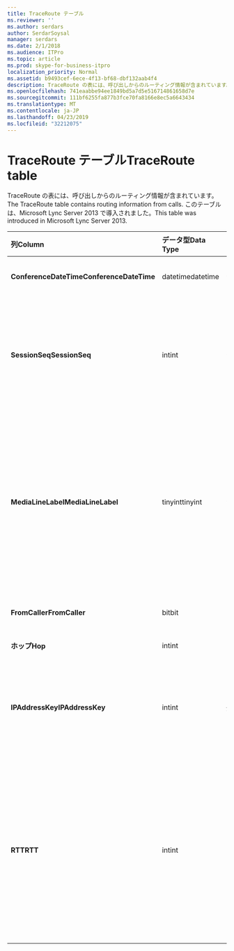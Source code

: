 ```yaml
---
title: TraceRoute テーブル
ms.reviewer: ''
ms.author: serdars
author: SerdarSoysal
manager: serdars
ms.date: 2/1/2018
ms.audience: ITPro
ms.topic: article
ms.prod: skype-for-business-itpro
localization_priority: Normal
ms.assetid: b9493cef-6ece-4f13-bf68-dbf132aab4f4
description: TraceRoute の表には、呼び出しからのルーティング情報が含まれています。 このテーブルは、Microsoft Lync Server 2013 で導入されました。
ms.openlocfilehash: 741eaabbe94ee1849bd5a7d5e516714861658d7e
ms.sourcegitcommit: 111bf6255fa877b3fce70fa8166e8ec5a6643434
ms.translationtype: MT
ms.contentlocale: ja-JP
ms.lasthandoff: 04/23/2019
ms.locfileid: "32212075"
---
```

# <a name="traceroute-table"></a><span data-ttu-id="9b00f-104">TraceRoute テーブル</span><span class="sxs-lookup"><span data-stu-id="9b00f-104">TraceRoute table</span></span>
 
<span data-ttu-id="9b00f-105">TraceRoute の表には、呼び出しからのルーティング情報が含まれています。</span><span class="sxs-lookup"><span data-stu-id="9b00f-105">The TraceRoute table contains routing information from calls.</span></span> <span data-ttu-id="9b00f-106">このテーブルは、Microsoft Lync Server 2013 で導入されました。</span><span class="sxs-lookup"><span data-stu-id="9b00f-106">This table was introduced in Microsoft Lync Server 2013.</span></span>
  
|<span data-ttu-id="9b00f-107">**列**</span><span class="sxs-lookup"><span data-stu-id="9b00f-107">**Column**</span></span>|<span data-ttu-id="9b00f-108">**データ型**</span><span class="sxs-lookup"><span data-stu-id="9b00f-108">**Data Type**</span></span>|<span data-ttu-id="9b00f-109">**キー/インデックス**</span><span class="sxs-lookup"><span data-stu-id="9b00f-109">**Key/Index**</span></span>|<span data-ttu-id="9b00f-110">**詳細**</span><span class="sxs-lookup"><span data-stu-id="9b00f-110">**Details**</span></span>|
|:-----|:-----|:-----|:-----|
|<span data-ttu-id="9b00f-111">**ConferenceDateTime**</span><span class="sxs-lookup"><span data-stu-id="9b00f-111">**ConferenceDateTime**</span></span> <br/> |<span data-ttu-id="9b00f-112">datetime</span><span class="sxs-lookup"><span data-stu-id="9b00f-112">datetime</span></span>  <br/> |<span data-ttu-id="9b00f-113">プライマリ サーバーで、外部</span><span class="sxs-lookup"><span data-stu-id="9b00f-113">Primary, Foreign</span></span>  <br/> |<span data-ttu-id="9b00f-114">日付と時刻の呼び出しを開始しました。</span><span class="sxs-lookup"><span data-stu-id="9b00f-114">Date and time that the call began.</span></span>  <br/> |
|<span data-ttu-id="9b00f-115">**SessionSeq**</span><span class="sxs-lookup"><span data-stu-id="9b00f-115">**SessionSeq**</span></span> <br/> |<span data-ttu-id="9b00f-116">int</span><span class="sxs-lookup"><span data-stu-id="9b00f-116">int</span></span>  <br/> |<span data-ttu-id="9b00f-117">プライマリ サーバーで、外部</span><span class="sxs-lookup"><span data-stu-id="9b00f-117">Primary, Foreign</span></span>  <br/> |<span data-ttu-id="9b00f-118">同時日付けと同時に開始した可能性がある複数の呼び出しを区別するために使用する一意の識別子。</span><span class="sxs-lookup"><span data-stu-id="9b00f-118">Unique identifier used to distinguish between multiple calls that might have begun on the same date and at the same time.</span></span>  <br/> |
|<span data-ttu-id="9b00f-119">**MediaLineLabel**</span><span class="sxs-lookup"><span data-stu-id="9b00f-119">**MediaLineLabel**</span></span> <br/> |<span data-ttu-id="9b00f-120">tinyint</span><span class="sxs-lookup"><span data-stu-id="9b00f-120">tinyint</span></span>  <br/> |<span data-ttu-id="9b00f-121">プライマリ サーバーで、外部</span><span class="sxs-lookup"><span data-stu-id="9b00f-121">Primary, Foreign</span></span>  <br/> |<span data-ttu-id="9b00f-122">呼び出しで使用されているビデオの線の種類を表します。</span><span class="sxs-lookup"><span data-stu-id="9b00f-122">Represents the type of video line used in the call.</span></span> <span data-ttu-id="9b00f-123">有効な値は次のとおりです。</span><span class="sxs-lookup"><span data-stu-id="9b00f-123">Allowed values are:</span></span>  <br/> <span data-ttu-id="9b00f-124">0 - オーディオ</span><span class="sxs-lookup"><span data-stu-id="9b00f-124">0 - Audio</span></span>  <br/> <span data-ttu-id="9b00f-125">1-ビデオ</span><span class="sxs-lookup"><span data-stu-id="9b00f-125">1 - Video</span></span>  <br/> <span data-ttu-id="9b00f-126">2-パノラマ ビデオ</span><span class="sxs-lookup"><span data-stu-id="9b00f-126">2 - Panoramic video</span></span>  <br/> <span data-ttu-id="9b00f-127">3-アプリケーションとデスクトップの共有</span><span class="sxs-lookup"><span data-stu-id="9b00f-127">3 - Application/Desktop sharing</span></span>  <br/> |
|<span data-ttu-id="9b00f-128">**FromCaller**</span><span class="sxs-lookup"><span data-stu-id="9b00f-128">**FromCaller**</span></span> <br/> |<span data-ttu-id="9b00f-129">bit</span><span class="sxs-lookup"><span data-stu-id="9b00f-129">bit</span></span>  <br/> |<span data-ttu-id="9b00f-130">Primary</span><span class="sxs-lookup"><span data-stu-id="9b00f-130">Primary</span></span>  <br/> |<span data-ttu-id="9b00f-131">呼び出しを配置するエンドポイントです。</span><span class="sxs-lookup"><span data-stu-id="9b00f-131">Endpoint that placed the call.</span></span>  <br/> |
|<span data-ttu-id="9b00f-132">**ホップ**</span><span class="sxs-lookup"><span data-stu-id="9b00f-132">**Hop**</span></span> <br/> |<span data-ttu-id="9b00f-133">int</span><span class="sxs-lookup"><span data-stu-id="9b00f-133">int</span></span>  <br/> ||<span data-ttu-id="9b00f-134">ネットワーク ホップ/</span><span class="sxs-lookup"><span data-stu-id="9b00f-134">Network hop/</span></span>  <br/> |
|<span data-ttu-id="9b00f-135">**IPAddressKey**</span><span class="sxs-lookup"><span data-stu-id="9b00f-135">**IPAddressKey**</span></span> <br/> |<span data-ttu-id="9b00f-136">int</span><span class="sxs-lookup"><span data-stu-id="9b00f-136">int</span></span>  <br/> |<span data-ttu-id="9b00f-137">外部</span><span class="sxs-lookup"><span data-stu-id="9b00f-137">Foreign</span></span>  <br/> |<span data-ttu-id="9b00f-138">IP アドレスの一意の識別子です。</span><span class="sxs-lookup"><span data-stu-id="9b00f-138">Unique identifier for the IP address.</span></span> <span data-ttu-id="9b00f-139">IP アドレス情報は、 [ip アドレス テーブル](ipaddress.md)に格納されます。</span><span class="sxs-lookup"><span data-stu-id="9b00f-139">IP address information is stored in the [IPAddress table](ipaddress.md).</span></span>  <br/> |
|<span data-ttu-id="9b00f-140">**RTT**</span><span class="sxs-lookup"><span data-stu-id="9b00f-140">**RTT**</span></span> <br/> |<span data-ttu-id="9b00f-141">int</span><span class="sxs-lookup"><span data-stu-id="9b00f-141">int</span></span>  <br/> ||<span data-ttu-id="9b00f-142">ラウンドト リップ時間です。</span><span class="sxs-lookup"><span data-stu-id="9b00f-142">Roundtrip time.</span></span> <span data-ttu-id="9b00f-143">ラウンドト リップ時間は、ボイス パケットが送信先に到達し、バックの通知を受け取ったことを送信するためにかかる時間の量を測定します。</span><span class="sxs-lookup"><span data-stu-id="9b00f-143">The roundtrip time measures the amount of time it takes for a voice packet to reach its destination and then send back notification that it was received.</span></span>  <br/> |
   


